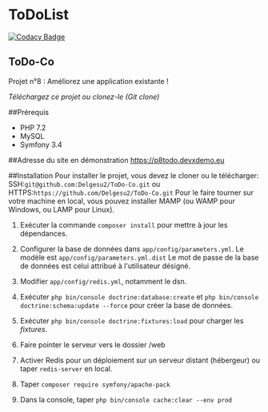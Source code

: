 ToDoList
========

[![Codacy Badge](https://api.codacy.com/project/badge/Grade/39c7f51f19ab45af9fba2fb15905a707)](https://app.codacy.com/app/Delgesu2/ToDo-Co?utm_source=github.com&utm_medium=referral&utm_content=Delgesu2/ToDo-Co&utm_campaign=Badge_Grade_Dashboard)

ToDo-Co
-------
Projet n°8 : Améliorez une application existante !

*Téléchargez ce projet ou clonez-le (Git clone)*

##Prérequis
+   PHP 7.2
+   MySQL
+   Symfony 3.4

##Adresse du site en démonstration 
https://p8todo.devxdemo.eu

##Installation
Pour installer le projet, vous devez le cloner ou le télécharger:
SSH:`git@github.com:Delgesu2/ToDo-Co.git` ou HTTPS:`https://github.com/Delgesu2/ToDo-Co.git`
Pour le faire tourner sur votre machine en local, vous pouvez
installer MAMP (ou WAMP pour Windows, ou LAMP pour Linux).

1.  Exécuter la commande `composer install` pour mettre à jour les dépendances.

2. Configurer la base de données dans `app/config/parameters.yml`. Le modèle est `app/config/parameters.yml.dist`
Le mot de passe de la base de données est celui attribué à l'utilisateur désigné.

3. Modifier `app/config/redis.yml`, notamment le dsn. 

4.  Exécuter `php bin/console doctrine:database:create` et `php bin/console doctrine:schema:update --force` pour créer la base de données.

5.  Exécuter `php bin/console doctrine:fixtures:load` pour charger les *fixtures*.

6.  Faire pointer le serveur vers le dossier /web

7. Activer Redis pour un déploiement sur un serveur distant (hébergeur) ou taper `redis-server` en local.

8.  Taper `composer require symfony/apache-pack`

9.  Dans la console, taper `php bin/console cache:clear --env prod`